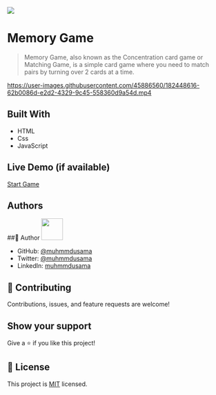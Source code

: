 ![](https://img.shields.io/badge/Microverse-blueviolet)

# Memory Game

> Memory Game, also known as the Concentration card game or Matching Game, is a simple card game where you need to match pairs by turning over 2 cards at a time.



https://user-images.githubusercontent.com/45886560/182448616-62b0086d-e2d2-4329-9c45-558360d9a54d.mp4



## Built With

- HTML
- Css
- JavaScript

## Live Demo (if available)

[Start Game](https://muhmmdusama.github.io/JS-practice-proj-03-Memory-Game/)

## Authors

##👤 Author
<img src="https://avatars.githubusercontent.com/u/45886560?s=400&u=398b393687a05aa7e82482a81f0ed9c418f8f440&v=4" width="50px"/>

- GitHub: [@muhmmdusama](https://github.com/muhmmdusama)
- Twitter: [@muhmmdusama](https://twitter.com/muhmmdusama)
- LinkedIn: [muhmmdusama](https://linkedin.com/in/muhmmdusama)

## 🤝 Contributing

Contributions, issues, and feature requests are welcome!

## Show your support

Give a ⭐️ if you like this project!

## 📝 License

This project is [MIT](./MIT.md) licensed.
